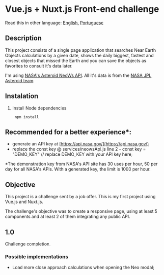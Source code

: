 # Vue.js + Nuxt.js Front-end challenge

Read this in other language: [English](https://github.com/cvalb/challenge-vue-nuxt/blob/main/README.md), [Portuguese](https://github.com/cvalb/challenge-vue-nuxt/blob/main/README.pt.md)

## Description

This project consists of a single page application that searches Near Earth Objects calculations by a given date, shows the daily biggest, fastest and closest objects that missed the Earth and you can save the objects as favorites to consult it's data later.

I'm using [NASA's Asteroid NeoWs API](https://api.nasa.gov/). All it's data is from the [NASA JPL Asteroid team](http://neo.jpl.nasa.gov/)

## Instalation

1. Install Node dependencies

        npm install

## Recommended for a better experience*:

- generate an API key at [https://api.nasa.gov/](https://api.nasa.gov/)
- replace the const key @ services/neowsApi.js line 2
		- const key = "DEMO_KEY" // replace DEMO_KEY with your API key here;

*The demonstration key from NASA's API site has 30 uses per hour, 50 per day for all NASA's APIs. With a generated key, the limit is 1000 per hour.

## Objective

This project is a challenge sent by a job offer. This is my first project using Vue.js and Nuxt.js.

The challenge's objective was to create a responsive page, using at least 5 components and at least 2 of them integrating any public API.

## 1.0

Challenge completion.

### Possible implementations

- Load more close approach calculations when opening the Neo modal;